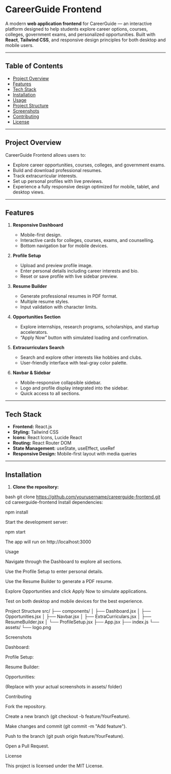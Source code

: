 # CareerGuide Frontend

A modern **web application frontend** for CareerGuide — an interactive platform designed to help students explore career options, courses, colleges, government exams, and personalized opportunities. Built with **React**, **Tailwind CSS**, and responsive design principles for both desktop and mobile users.

---

## Table of Contents

- [Project Overview](#project-overview)  
- [Features](#features)  
- [Tech Stack](#tech-stack)  
- [Installation](#installation)  
- [Usage](#usage)  
- [Project Structure](#project-structure)  
- [Screenshots](#screenshots)  
- [Contributing](#contributing)  
- [License](#license)  

---

## Project Overview

CareerGuide Frontend allows users to:

- Explore career opportunities, courses, colleges, and government exams.
- Build and download professional resumes.
- Track extracurricular interests.
- Set up personal profiles with live previews.
- Experience a fully responsive design optimized for mobile, tablet, and desktop views.

---

## Features

1. **Responsive Dashboard**
   - Mobile-first design.
   - Interactive cards for colleges, courses, exams, and counselling.
   - Bottom navigation bar for mobile devices.
   
2. **Profile Setup**
   - Upload and preview profile image.
   - Enter personal details including career interests and bio.
   - Reset or save profile with live sidebar preview.

3. **Resume Builder**
   - Generate professional resumes in PDF format.
   - Multiple resume styles.
   - Input validation with character limits.
   
4. **Opportunities Section**
   - Explore internships, research programs, scholarships, and startup accelerators.
   - “Apply Now” button with simulated loading and confirmation.

5. **Extracurriculars Search**
   - Search and explore other interests like hobbies and clubs.
   - User-friendly interface with teal-gray color palette.

6. **Navbar & Sidebar**
   - Mobile-responsive collapsible sidebar.
   - Logo and profile display integrated into the sidebar.
   - Quick access to all sections.

---

## Tech Stack

- **Frontend:** React.js  
- **Styling:** Tailwind CSS  
- **Icons:** React Icons, Lucide React  
- **Routing:** React Router DOM  
- **State Management:** useState, useEffect, useRef  
- **Responsive Design:** Mobile-first layout with media queries

---

## Installation

1. **Clone the repository:**

bash
git clone https://github.com/yourusername/careerguide-frontend.git
cd careerguide-frontend
Install dependencies:

npm install


Start the development server:

npm start


The app will run on http://localhost:3000

Usage

Navigate through the Dashboard to explore all sections.

Use the Profile Setup to enter personal details.

Use the Resume Builder to generate a PDF resume.

Explore Opportunities and click Apply Now to simulate applications.

Test on both desktop and mobile devices for the best experience.

Project Structure
src/
├── components/
│   ├── Dashboard.jsx
│   ├── Opportunities.jsx
│   ├── Navbar.jsx
│   ├── ExtraCurriculars.jsx
│   ├── ResumeBuilder.jsx
│   └── ProfileSetup.jsx
├── App.jsx
├── index.js
└── assets/
    └── logo.png

Screenshots

Dashboard:


Profile Setup:


Resume Builder:


Opportunities:


(Replace with your actual screenshots in assets/ folder)

Contributing

Fork the repository.

Create a new branch (git checkout -b feature/YourFeature).

Make changes and commit (git commit -m "Add feature").

Push to the branch (git push origin feature/YourFeature).

Open a Pull Request.

License

This project is licensed under the MIT License.
